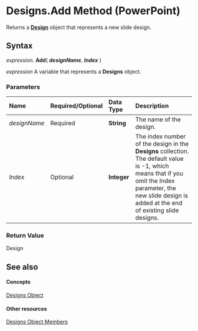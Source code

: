 
# Designs.Add Method (PowerPoint)

Returns a  **[Design](3b02c779-8313-9512-c8d9-cf8a3883229f.md)** object that represents a new slide design.


## Syntax

 _expression_. **Add**( **_designName_**, **_Index_** )

 _expression_ A variable that represents a **Designs** object.


### Parameters



|**Name**|**Required/Optional**|**Data Type**|**Description**|
|:-----|:-----|:-----|:-----|
| _designName_|Required|**String**|The name of the design.|
| _Index_|Optional|**Integer**|The index number of the design in the  **Designs** collection. The default value is -1, which means that if you omit the Index parameter, the new slide design is added at the end of existing slide designs.|

### Return Value

Design


## See also


#### Concepts


[Designs Object](9b02ed6d-9a84-3464-5669-f614e0f33b10.md)
#### Other resources


[Designs Object Members](30e20494-ec30-ef44-f6c5-48cc1e1c1b0e.md)
